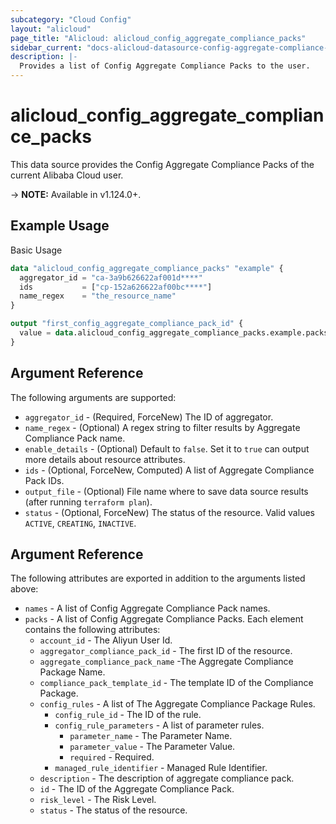 ```yaml
---
subcategory: "Cloud Config"
layout: "alicloud"
page_title: "Alicloud: alicloud_config_aggregate_compliance_packs"
sidebar_current: "docs-alicloud-datasource-config-aggregate-compliance-packs"
description: |-
  Provides a list of Config Aggregate Compliance Packs to the user.
---
```


# alicloud\_config\_aggregate\_compliance\_packs

This data source provides the Config Aggregate Compliance Packs of the current Alibaba Cloud user.

-> **NOTE:** Available in v1.124.0+.

## Example Usage

Basic Usage

```terraform
data "alicloud_config_aggregate_compliance_packs" "example" {
  aggregator_id = "ca-3a9b626622af001d****"
  ids           = ["cp-152a626622af00bc****"]
  name_regex    = "the_resource_name"
}

output "first_config_aggregate_compliance_pack_id" {
  value = data.alicloud_config_aggregate_compliance_packs.example.packs.0.id
}
```

## Argument Reference

The following arguments are supported:

* `aggregator_id` - (Required, ForceNew) The ID of aggregator.
* `name_regex` - (Optional)  A regex string to filter results by Aggregate Compliance Pack name.
* `enable_details` - (Optional) Default to `false`. Set it to `true` can output more details about resource attributes.
* `ids` - (Optional, ForceNew, Computed)  A list of Aggregate Compliance Pack IDs.
* `output_file` - (Optional) File name where to save data source results (after running `terraform plan`).
* `status` - (Optional, ForceNew) The status of the resource. Valid values `ACTIVE`, `CREATING`, `INACTIVE`. 

## Argument Reference

The following attributes are exported in addition to the arguments listed above:

* `names` - A list of Config Aggregate Compliance Pack names.
* `packs` - A list of Config Aggregate Compliance Packs. Each element contains the following attributes:
	* `account_id` - The Aliyun User Id.
	* `aggregator_compliance_pack_id` - The first ID of the resource.
	* `aggregate_compliance_pack_name` -The Aggregate Compliance Package Name.
	* `compliance_pack_template_id` - The template ID of the Compliance Package.
	* `config_rules` - A list of The Aggregate Compliance Package Rules.
		* `config_rule_id` - The ID of the rule.
		* `config_rule_parameters` - A list of parameter rules.
			* `parameter_name` - The Parameter Name.
			* `parameter_value` - The Parameter Value.
			* `required` - Required.
		* `managed_rule_identifier` - Managed Rule Identifier.
	* `description` - The description of aggregate compliance pack.
	* `id` - The ID of the Aggregate Compliance Pack.
	* `risk_level` - The Risk Level.
	* `status` - The status of the resource.

